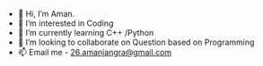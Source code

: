 - 👋 Hi, I’m Aman.
- 👀 I’m interested in  Coding
- 🌱 I’m currently learning C++ /Python
- 💞️ I’m looking to collaborate on Question based on Programming
- 📫 Email me - 26.amanjangra@gmail.com

<!---
aman-jangra26/aman-jangra26 is a ✨ special ✨ repository because its `README.md` (this file) appears on your GitHub profile.
You can click the Preview link to take a look at your changes.
--->
